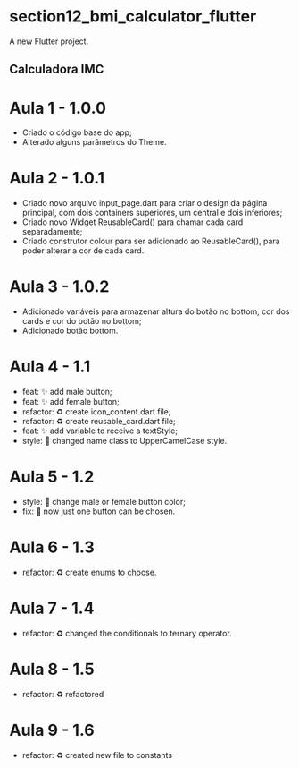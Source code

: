 # section12_bmi_calculator_flutter

A new Flutter project.

## Calculadora IMC

# Aula 1 - 1.0.0
- Criado o código base do app;
- Alterado alguns parâmetros do Theme.

# Aula 2 - 1.0.1
- Criado novo arquivo input_page.dart para criar o design da página principal, com dois containers superiores, um central e dois inferiores;
- Criado novo Widget ReusableCard() para chamar cada card separadamente;
- Criado construtor colour para ser adicionado ao ReusableCard(), para poder alterar a cor de cada card.

# Aula 3 - 1.0.2
- Adicionado variáveis para armazenar altura do botão no bottom, cor dos cards e cor do botão no bottom;
- Adicionado botão bottom.

# Aula 4 - 1.1
- feat: ✨ add male button;
- feat: ✨ add female button;
- refactor: ♻️ create icon_content.dart file;
- refactor: ♻️ create reusable_card.dart file;
- feat: ✨ add variable to receive a textStyle;
- style: 🎨 changed name class to UpperCamelCase style.

# Aula 5 - 1.2
- style: 💄 change male or female button color;
- fix: 🐛 now just one button can be chosen.

# Aula 6 - 1.3
- refactor: ♻️ create enums to choose.

# Aula 7 - 1.4
- refactor: ♻️ changed the conditionals to ternary operator.

# Aula 8 - 1.5
- refactor: ♻️ refactored

# Aula 9 - 1.6
- refactor: ♻️ created new file to constants